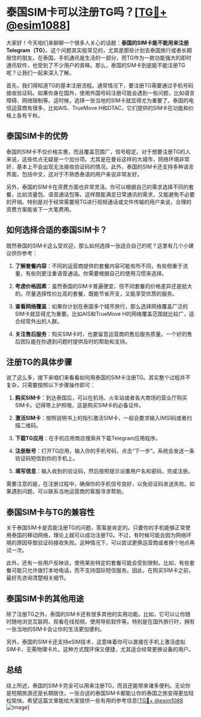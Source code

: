 # 泰国SIM卡可以注册TG吗？[[TG💪+ @esim1088](https://t.me/s/esim1088)]

大家好！今天咱们来聊聊一个很多人关心的话题：**泰国的SIM卡能不能用来注册Telegram（TG）**。这个问题其实挺常见的，尤其是那些计划去泰国旅行或者长期居住的朋友。在泰国，手机通讯是生活的一部分，而TG作为一款功能强大的即时通讯软件，也受到了不少用户的青睐。那么，泰国的SIM卡到底能不能注册TG呢？让我们一起来深入了解。

首先，我们得知道TG的基本注册流程。通常情况下，要注册TG需要通过手机号码接收验证码。如果你身在国外，使用外国号码注册可能会遇到一些问题，比如语言障碍、网络限制等。这时候，选择一张当地的SIM卡就显得尤为重要了。泰国的电信运营商有很多，比如AIS、TrueMove H和DTAC，它们提供的SIM卡在功能和价格上各有千秋。

## 泰国SIM卡的优势

泰国的SIM卡不仅价格实惠，而且覆盖范围广，信号稳定。对于想要注册TG的人来说，这些优点无疑是一个加分项。尤其是在曼谷这样的大城市，网络环境非常好，基本上不会出现无法接收验证码的情况。此外，泰国的SIM卡还支持多种语言界面，包括中文，这对于不熟悉泰语的用户来说非常友好。

另外，泰国的SIM卡在资费方面也非常灵活。你可以根据自己的需求选择不同的套餐，比如流量包、语音通话包等。这样既能满足日常通讯的需求，又能避免不必要的开销。特别是对于经常需要用TG进行视频通话或文件传输的用户来说，合理的资费方案能省下一大笔费用。

## 如何选择合适的泰国SIM卡？

既然泰国的SIM卡这么受欢迎，那么如何选择一张适合自己的呢？这里有几个小建议供你参考：

1. **了解套餐内容**：不同的运营商提供的套餐内容可能有所不同，有些侧重于流量，有些则更注重语音通话。你需要根据自己的使用习惯来选择。

2. **考虑价格因素**：虽然泰国的SIM卡普遍便宜，但不同套餐的价格差异还是挺大的。尽量选择性价比高的套餐，既能节省开支，又能享受优质的服务。

3. **查看网络覆盖**：如果你计划在泰国多个城市旅行，那么选择网络覆盖广泛的SIM卡就显得尤为重要。比如AIS和TrueMove H的网络覆盖范围就比较广，适合经常外出的人群。

4. **关注售后服务**：购买SIM卡时，也要留意运营商的售后服务质量。一个好的售后团队能在你遇到问题时提供及时的帮助和支持。

## 注册TG的具体步骤

说了这么多，接下来咱们来看看如何用泰国的SIM卡注册TG。其实整个过程并不复杂，只需要按照以下步骤操作即可：

1. **购买SIM卡**：到达泰国后，可以在机场、火车站或者各大商场的营业厅购买SIM卡。记得带上护照哦，这是购买SIM卡的必备证件。

2. **激活SIM卡**：按照说明书上的指引激活SIM卡，一般会要求输入IMSI码或者扫描二维码。

3. **下载TG应用**：在手机应用商店搜索并下载Telegram应用程序。

4. **注册账号**：打开TG应用，输入你的手机号码，点击“下一步”。系统会发送一条验证码短信到你的手机上。

5. **填写信息**：输入收到的验证码，然后按照提示设置用户名和密码，完成注册。

需要注意的是，在注册过程中，确保你的手机信号良好，以免验证码发送失败。如果遇到问题，可以联系当地运营商的客服寻求帮助。

## 泰国SIM卡与TG的兼容性

关于泰国SIM卡是否能注册TG的问题，答案是肯定的。只要你的手机能够正常使用泰国的移动网络，理论上就可以成功注册TG。不过，有时候可能会因为网络环境的原因导致验证码接收失败。这种情况下，可以尝试更换运营商或者换个地点再试一次。

此外，还有一些用户反映说，使用某些特定的套餐可能会受到限制。比如，有些套餐可能只允许拨打本地电话，而不支持国际短信服务。因此，在购买SIM卡之前，最好先咨询清楚相关细节。

## 泰国SIM卡的其他用途

除了注册TG之外，泰国的SIM卡还有很多其他的实用功能。比如，它可以让你随时随地浏览互联网、观看在线视频、使用导航软件等。特别是在国外旅行时，拥有一张当地的SIM卡会让你的生活更加便利。

另外，泰国的SIM卡还支持eSIM技术，这意味着你可以直接在手机上激活虚拟SIM卡，无需物理卡片。这种方式既环保又便捷，尤其适合经常更换设备的用户。

## 总结

综上所述，泰国的SIM卡完全可以用来注册TG，而且还能带来诸多便利。无论你是短期旅游还是长期居住，一张合适的泰国SIM卡都能让你的泰国之旅变得更加轻松愉快。希望这篇文章能给大家提供一些有用的参考信息[[TG💪+ @esim1088](https://t.me/s/esim1088) ![Image](https://i.postimg.cc/4NQfJmqS/Snipaste-2025-05-13-00-14-12.png)]